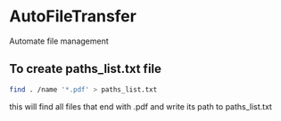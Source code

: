 # AutoFileTransfer
Automate file management


## To create paths_list.txt file
```bash
find . /name '*.pdf' > paths_list.txt
```

this will find all files that end with .pdf and write its path to paths_list.txt
